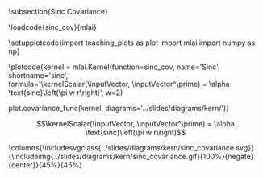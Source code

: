 \subsection{Sinc Covariance}

\loadcode{sinc_cov}{mlai}

\setupplotcode{import teaching_plots as plot
import mlai
import numpy as np}

\plotcode{kernel = mlai.Kernel(function=sinc_cov,
                     name='Sinc',
                     shortname='sinc',					 
                     formula='\kernelScalar(\inputVector, \inputVector^\prime) = \alpha \text{sinc}\left(\pi w r\right)',
					 w=2)
					 
plot.covariance_func(kernel, diagrams='../slides/diagrams/kern/')}


$$\kernelScalar(\inputVector, \inputVector^\prime) = \alpha \text{sinc}\left(\pi w r\right)$$

\columns{\includesvgclass{../slides/diagrams/kern/sinc_covariance.svg}}{\includeimg{../slides/diagrams/kern/sinc_covariance.gif}{100%}{negate}{center}}{45%}{45%}

